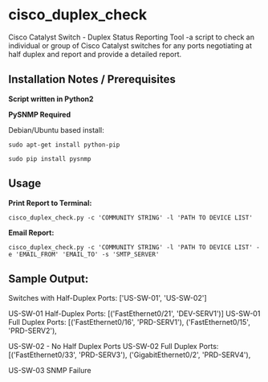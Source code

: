 # cisco_duplex_check
Cisco Catalyst Switch - Duplex Status Reporting Tool
-a script to check an individual or group of Cisco Catalyst switches for any ports negotiating at half duplex and report and provide a detailed report.

## Installation Notes / Prerequisites
**Script written in Python2**

**PySNMP Required**

Debian/Ubuntu based install:
```
sudo apt-get install python-pip

sudo pip install pysnmp
```

## Usage
**Print Report to Terminal:**
```
cisco_duplex_check.py -c 'COMMUNITY STRING' -l 'PATH TO DEVICE LIST' 
```
**Email Report:**
```
cisco_duplex_check.py -c 'COMMUNITY STRING' -l 'PATH TO DEVICE LIST' -e 'EMAIL_FROM' 'EMAIL_TO' -s 'SMTP_SERVER'
```

## Sample Output:
Switches with Half-Duplex Ports: ['US-SW-01', 'US-SW-02']

US-SW-01 Half-Duplex Ports:
[('FastEthernet0/21', 'DEV-SERV1')]
US-SW-01 Full Duplex Ports:
[('FastEthernet0/16', 'PRD-SERV1'),
 ('FastEthernet0/15', 'PRD-SERV2'),

US-SW-02 - No Half Duplex Ports
US-SW-02 Full Duplex Ports:
[('FastEthernet0/33', 'PRD-SERV3'),
 ('GigabitEthernet0/2', 'PRD-SERV4'),

US-SW-03 SNMP Failure
